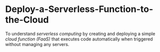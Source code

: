 # Deploy-a-Serverless-Function-to-the-Cloud
To understand *serverless computing* by creating and deploying a simple *cloud function (FaaS)* that executes code automatically when triggered  without managing any servers.
